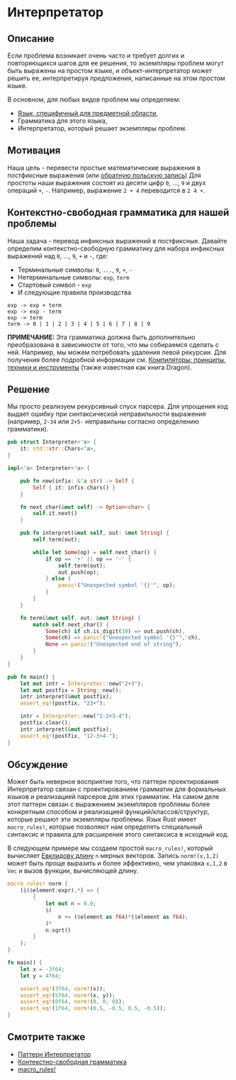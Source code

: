# Интерпретатор

## Описание

Если проблема возникает очень часто и требует долгих и повторяющихся шагов для ее решения, то экземпляры проблем могут быть выражены на простом языке, и объект-интерпретатор может решить ее, интерпретируя предложения, написанные на этом простом языке.

В основном, для любых видов проблем мы определяем:

- [Язык, специфичный для предметной области](https://en.wikipedia.org/wiki/Domain-specific_language),
- Грамматика для этого языка,
- Интерпретатор, который решает экземпляры проблем.

## Мотивация

Наша цель - перевести простые математические выражения в постфиксные выражения
(или [обратную польскую запись](https://en.wikipedia.org/wiki/Reverse_Polish_notation))
Для простоты наши выражения состоят из десяти цифр `0`, ..., `9` и двух
операций `+`, `-`. Например, выражение `2 + 4` переводится в
`2 4 +`.

## Контекстно-свободная грамматика для нашей проблемы

Наша задача - перевод инфиксных выражений в постфиксные. Давайте определим контекстно-свободную грамматику для набора инфиксных выражений над `0`, ..., `9`, `+` и `-`,
где:

- Терминальные символы: `0`, `...`, `9`, `+`, `-`
- Нетерминальные символы: `exp`, `term`
- Стартовый символ - `exp`
- И следующие правила производства

```ignore
exp -> exp + term
exp -> exp - term
exp -> term
term -> 0 | 1 | 2 | 3 | 4 | 5 | 6 | 7 | 8 | 9
```

**ПРИМЕЧАНИЕ:** Эта грамматика должна быть дополнительно преобразована в зависимости от того, что мы собираемся сделать с ней. Например, мы можем потребовать удаления левой рекурсии. Для получения более подробной информации см. [Компиляторы: принципы, техники и инструменты](https://en.wikipedia.org/wiki/Compilers:_Principles,_Techniques,_and_Tools)
(также известная как книга Dragon).

## Решение

Мы просто реализуем рекурсивный спуск парсера. Для упрощения код
выдает ошибку при синтаксической неправильности выражения (например, `2-34` или `2+5-`
неправильны согласно определению грамматики).

```rust
pub struct Interpreter<'a> {
    it: std::str::Chars<'a>,
}

impl<'a> Interpreter<'a> {

    pub fn new(infix: &'a str) -> Self {
        Self { it: infix.chars() }
    }

    fn next_char(&mut self) -> Option<char> {
        self.it.next()
    }

    pub fn interpret(&mut self, out: &mut String) {
        self.term(out);

        while let Some(op) = self.next_char() {
            if op == '+' || op == '-' {
                self.term(out);
                out.push(op);
            } else {
                panic!("Unexpected symbol '{}'", op);
            }
        }
    }

    fn term(&mut self, out: &mut String) {
        match self.next_char() {
            Some(ch) if ch.is_digit(10) => out.push(ch),
            Some(ch) => panic!("Unexpected symbol '{}'", ch),
            None => panic!("Unexpected end of string"),
        }
    }
}

pub fn main() {
    let mut intr = Interpreter::new("2+3");
    let mut postfix = String::new();
    intr.interpret(&mut postfix);
    assert_eq!(postfix, "23+");

    intr = Interpreter::new("1-2+3-4");
    postfix.clear();
    intr.interpret(&mut postfix);
    assert_eq!(postfix, "12-3+4-");
}
```

## Обсуждение

Может быть неверное восприятие того, что паттерн проектирования Интерпретатор связан с проектированием грамматик для формальных языков и реализацией парсеров для этих грамматик.
На самом деле этот паттерн связан с выражением экземпляров проблемы более конкретным
способом и реализацией функций/классов/структур, которые решают эти экземпляры проблемы.
Язык Rust имеет `macro_rules!`, которые позволяют нам определять специальный синтаксис и правила
для расширения этого синтаксиса в исходный код.

В следующем примере мы создаем простой `macro_rules!`, который вычисляет
[Евклидову длину](https://en.wikipedia.org/wiki/Euclidean_distance) `n`
мерных векторов. Запись `norm!(x,1,2)` может быть проще выразить и более
эффективно, чем упаковка `x,1,2` в `Vec` и вызов функции, вычисляющей длину.

```rust
macro_rules! norm {
    ($($element:expr),*) => {
        {
            let mut n = 0.0;
            $(
                n += ($element as f64)*($element as f64);
            )*
            n.sqrt()
        }
    };
}

fn main() {
    let x = -3f64;
    let y = 4f64;

    assert_eq!(3f64, norm!(x));
    assert_eq!(5f64, norm!(x, y));
    assert_eq!(0f64, norm!(0, 0, 0)); 
    assert_eq!(1f64, norm!(0.5, -0.5, 0.5, -0.5));
}
```

## Смотрите также

- [Паттерн Интерпретатор](https://en.wikipedia.org/wiki/Interpreter_pattern)
- [Контекстно-свободная грамматика](https://en.wikipedia.org/wiki/Context-free_grammar)
- [macro_rules!](https://doc.rust-lang.org/rust-by-example/macros.html)